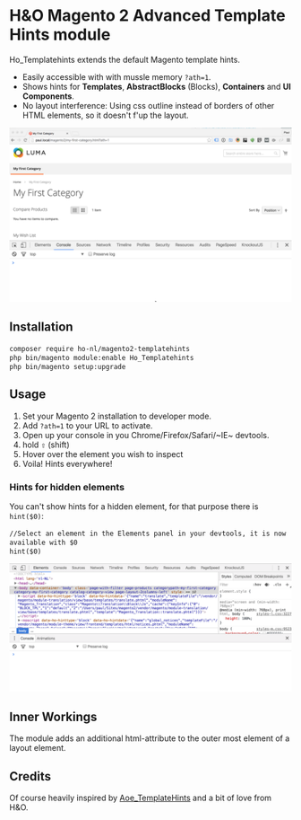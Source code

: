# H&O Magento 2 Advanced Template Hints module

Ho_Templatehints extends the default Magento template hints.

- Easily accessible with with mussle memory `?ath=1`.
- Shows hints for **Templates**, **AbstractBlocks** (Blocks), **Containers** and **UI Components**.
- No layout interference: Using css outline instead of borders of other HTML elements, so it doesn't f'up the layout.

![Usage $0](docs/usage.gif)

## Installation

```
composer require ho-nl/magento2-templatehints
php bin/magento module:enable Ho_Templatehints
php bin/magento setup:upgrade
```

## Usage
1. Set your Magento 2 installation to developer mode.
2. Add `?ath=1` to your URL to activate.
3. Open up your console in you Chrome/Firefox/Safari/~IE~ devtools.
4. hold <kbd>⇧</kbd> (shift)
5. Hover over the element you wish to inspect
6. Voila! Hints everywhere!

### Hints for hidden elements
You can't show hints for a hidden element, for that purpose there is `hint($0)`:

```JS
//Select an element in the Elements panel in your devtools, it is now available with $0
hint($0)
```

![Console $0](docs/console.gif)


## Inner Workings
The module adds an additional html-attribute to the outer most element of a layout element.

## Credits
Of course heavily inspired by [Aoe_TemplateHints](https://github.com/AOEpeople/Aoe_TemplateHints) and a bit of love from H&O.
